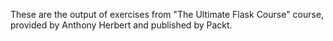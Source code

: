 These are the output of exercises from "The Ultimate Flask Course" course, provided by Anthony Herbert and published by Packt.
